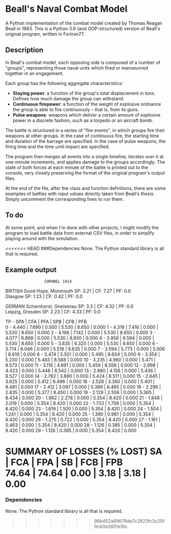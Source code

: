 # Beall's Naval Combat Model

A Python implementation of the combat model created by Thomas Reagan Beall in 1983. This
is a Python 3.6 (and OOP-structured) version of Beall's original program, written in
Fortran77.

## Description

In Beall's combat model, each opposing side is composed of a number of "groups",
representing those naval units which fired or manoeuvred together in an engagement.

Each group has the following aggregate characteristics:

* **Staying power**: a function of the group's total displacement in tons. Defines how
much damage the group can withstand.
* **Continuous firepower**: a function of the weight of explosive ordnance the group
is able to fire continuously – that is, from its guns.
* **Pulse weapons**: weapons which deliver a certain amount of explosive power in
a discrete fashion, such as a torpedo or an aircraft bomb.

The battle is structured in a series of "fire events", in which groups fire their weapons
at other groups. In the case of continuous fire, the starting time and duration of the
barrage are specified. In the case of pulse weapons, the firing time and the time until
impact are specified.

The program then merges all events into a single timeline, iterates over it at one-minute
increments, and applies damage to the groups accordingly. The state of both forces at each
minute of the battle is printed out to the console, very closely preserving the format of
the original program's output files.

At the end of the file, after the class and function definitions, there are some examples
of battles with input values directly taken from Beall's thesis. Simply uncomment the
corresponding lines to run them.

## To do
At some point, and when I'm done with other projects, I might modify the program to load
battle data from external CSV files, in order to simplify playing around with the
simulation.

<<<<<<< HEAD
###Dependencies
None. The Python standard library is all that is required.

## Example output
                     CORONEL 1914                      

BRITISH
Good Hope, Monmouth      SP: 3.21  | CF: 7.27  | PF: 0.0  
Glasgow                  SP: 1.23  | CF: 0.42  | PF: 0.0  

GERMAN
Scharnhorst, Gneisenau   SP: 3.3   | CF: 4.32  | PF: 0.0  
Leipzig, Dresden         SP: 2.23  | CF: 4.33  | PF: 0.0  


TP  - SPA    | CFA    | PFA    | SPB    | CFB    | PFB   
0   - 4.440  | 7.690  | 0.000  | 5.530  | 8.650  | 0.000 
1   - 4.319  | 7.416  | 0.000  | 5.530  | 8.650  | 0.000 
2   - 4.198  | 7.142  | 0.000  | 5.530  | 8.650  | 0.000 
3   - 4.077  | 6.868  | 0.000  | 5.530  | 8.650  | 0.000 
4   - 3.956  | 6.594  | 0.000  | 5.530  | 8.650  | 0.000 
5   - 3.835  | 6.320  | 0.000  | 5.530  | 8.650  | 0.000 
6   - 3.714  | 6.046  | 0.000  | 5.518  | 8.635  | 0.000 
7   - 3.594  | 5.773  | 0.000  | 5.506  | 8.619  | 0.000 
8   - 3.474  | 5.501  | 0.000  | 5.495  | 8.604  | 0.000 
9   - 3.354  | 5.230  | 0.000  | 5.483  | 8.588  | 0.000 
10  - 3.235  | 4.960  | 0.000  | 5.471  | 8.573  | 0.000 
11  - 3.116  | 4.691  | 0.000  | 5.459  | 8.558  | 0.000 
12  - 2.998  | 4.423  | 0.000  | 5.448  | 8.542  | 0.000 
13  - 2.880  | 4.156  | 0.000  | 5.436  | 8.527  | 0.000 
14  - 2.762  | 3.890  | 0.000  | 5.424  | 8.511  | 0.000 
15  - 2.645  | 3.625  | 0.000  | 5.412  | 8.496  | 0.000 
16  - 2.528  | 3.360  | 0.000  | 5.401  | 8.481  | 0.000 
17  - 2.412  | 3.097  | 0.000  | 5.389  | 8.465  | 0.000 
18  - 2.296  | 2.835  | 0.000  | 5.377  | 8.450  | 0.000 
19  - 2.129  | 2.556  | 0.000  | 5.365  | 8.434  | 0.000 
20  - 1.962  | 2.278  | 0.000  | 5.354  | 8.420  | 0.000 
21  - 1.848  | 2.019  | 0.000  | 5.354  | 8.420  | 0.000 
22  - 1.733  | 1.759  | 0.000  | 5.354  | 8.420  | 0.000 
23  - 1.619  | 1.500  | 0.000  | 5.354  | 8.420  | 0.000 
24  - 1.504  | 1.241  | 0.000  | 5.354  | 8.420  | 0.000 
25  - 1.390  | 0.981  | 0.000  | 5.354  | 8.420  | 0.000 
26  - 1.275  | 0.722  | 0.000  | 5.354  | 8.420  | 0.000 
27  - 1.161  | 0.463  | 0.000  | 5.354  | 8.420  | 0.000 
28  - 1.126  | 0.385  | 0.000  | 5.354  | 8.420  | 0.000 
29  - 1.126  | 0.385  | 0.000  | 5.354  | 8.420  | 0.000 

SUMMARY OF LOSSES (% LOST)
SA    | FCA   | FPA   | SB    | FCB   | FPB  
74.64 | 74.64 | 0.00  | 3.18  | 3.18  | 0.00 
=======
### Dependencies
None. The Python standard library is all that is required.
>>>>>>> 96b452a89679de7c2823fc3c20f9cb0e2801e10c
